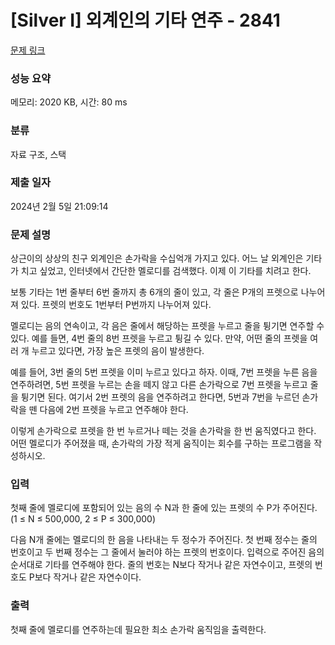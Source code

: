 # [Silver I] 외계인의 기타 연주 - 2841 

[문제 링크](https://www.acmicpc.net/problem/2841) 

### 성능 요약

메모리: 2020 KB, 시간: 80 ms

### 분류

자료 구조, 스택

### 제출 일자

2024년 2월 5일 21:09:14

### 문제 설명

<p>상근이의 상상의 친구 외계인은 손가락을 수십억개 가지고 있다. 어느 날 외계인은 기타가 치고 싶었고, 인터넷에서 간단한 멜로디를 검색했다. 이제 이 기타를 치려고 한다.</p>

<p>보통 기타는 1번 줄부터 6번 줄까지 총 6개의 줄이 있고, 각 줄은 P개의 프렛으로 나누어져 있다. 프렛의 번호도 1번부터 P번까지 나누어져 있다.</p>

<p>멜로디는 음의 연속이고, 각 음은 줄에서 해당하는 프렛을 누르고 줄을 튕기면 연주할 수 있다. 예를 들면, 4번 줄의 8번 프렛을 누르고 튕길 수 있다. 만약, 어떤 줄의 프렛을 여러 개 누르고 있다면, 가장 높은 프렛의 음이 발생한다.</p>

<p>예를 들어, 3번 줄의 5번 프렛을 이미 누르고 있다고 하자. 이때, 7번 프렛을 누른 음을 연주하려면, 5번 프렛을 누르는 손을 떼지 않고 다른 손가락으로 7번 프렛을 누르고 줄을 튕기면 된다. 여기서 2번 프렛의 음을 연주하려고 한다면, 5번과 7번을 누르던 손가락을 뗀 다음에 2번 프렛을 누르고 연주해야 한다.</p>

<p>이렇게 손가락으로 프렛을 한 번 누르거나 떼는 것을 손가락을 한 번 움직였다고 한다. 어떤 멜로디가 주어졌을 때, 손가락의 가장 적게 움직이는 회수를 구하는 프로그램을 작성하시오.</p>

### 입력 

 <p>첫째 줄에 멜로디에 포함되어 있는 음의 수 N과 한 줄에 있는 프렛의 수 P가 주어진다. (1 ≤ N ≤ 500,000, 2 ≤ P ≤ 300,000)</p>

<p>다음 N개 줄에는 멜로디의 한 음을 나타내는 두 정수가 주어진다. 첫 번째 정수는 줄의 번호이고 두 번째 정수는 그 줄에서 눌러야 하는 프렛의 번호이다. 입력으로 주어진 음의 순서대로 기타를 연주해야 한다. 줄의 번호는 N보다 작거나 같은 자연수이고, 프렛의 번호도 P보다 작거나 같은 자연수이다.</p>

### 출력 

 <p>첫째 줄에 멜로디를 연주하는데 필요한 최소 손가락 움직임을 출력한다.</p>

